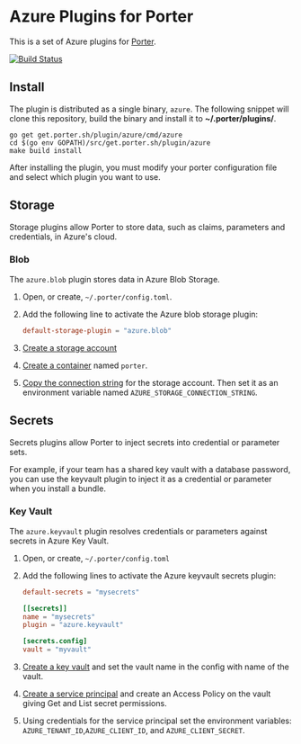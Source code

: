 # Azure Plugins for Porter

This is a set of Azure plugins for [Porter](https://github.com/deislabs/porter).
 
[![Build Status](https://dev.azure.com/deislabs/porter/_apis/build/status/porter-azure-plugins?branchName=main)](https://dev.azure.com/deislabs/porter/_build/latest?definitionId=26&branchName=main)

## Install

The plugin is distributed as a single binary, `azure`. The following snippet will clone this repository, build the binary
and install it to **~/.porter/plugins/**.

```
go get get.porter.sh/plugin/azure/cmd/azure
cd $(go env GOPATH)/src/get.porter.sh/plugin/azure
make build install
```

After installing the plugin, you must modify your porter configuration file and select which plugin you want to use.

## Storage

Storage plugins allow Porter to store data, such as claims, parameters and credentials, in Azure's cloud.

### Blob

The `azure.blob` plugin stores data in Azure Blob Storage. 

1. Open, or create, `~/.porter/config.toml`.
1. Add the following line to activate the Azure blob storage plugin:

    ```toml
    default-storage-plugin = "azure.blob"
    ```

1. [Create a storage account][account]
1. [Create a container][container] named `porter`.
1. [Copy the connection string][connstring] for the storage account. Then set it as an environment variable named 
    `AZURE_STORAGE_CONNECTION_STRING`.

## Secrets

Secrets plugins allow Porter to inject secrets into credential or parameter sets.

For example, if your team has a shared key vault with a database password, you
can use the keyvault plugin to inject it as a credential or parameter when you install a bundle.

### Key Vault

The `azure.keyvault` plugin resolves credentials or parameters against secrets in Azure Key Vault.

1. Open, or create, `~/.porter/config.toml`
1. Add the following lines to activate the Azure keyvault secrets plugin:

    ```toml
    default-secrets = "mysecrets"
    
    [[secrets]]
    name = "mysecrets"
    plugin = "azure.keyvault"
    
    [secrets.config]
    vault = "myvault"
    ```
1. [Create a key vault][keyvault] and set the vault name in the config with name of the vault.
1. [Create a service principal][sp] and create an Access Policy on the vault giving Get and List secret permissions.
1. Using credentials for the service principal set the environment variables: `AZURE_TENANT_ID`,`AZURE_CLIENT_ID`,  and `AZURE_CLIENT_SECRET`.

[account]: https://docs.microsoft.com/en-us/azure/storage/common/storage-quickstart-create-account?tabs=azure-portal
[container]: https://docs.microsoft.com/en-us/azure/storage/blobs/storage-quickstart-blobs-portal#create-a-container
[connstring]: https://docs.microsoft.com/en-us/azure/storage/common/storage-configure-connection-string?toc=%2fazure%2fstorage%2fblobs%2ftoc.json#view-and-copy-a-connection-string
[keyvault]: https://docs.microsoft.com/en-us/azure/key-vault/quick-create-portal#create-a-vault
[sp]: https://docs.microsoft.com/en-us/azure/active-directory/develop/howto-create-service-principal-portal